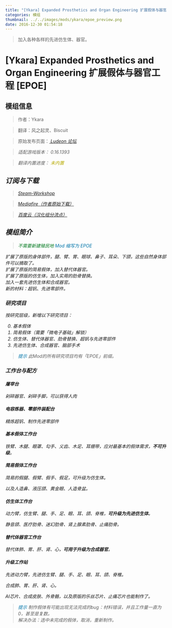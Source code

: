```yaml
---
title: "[Ykara] Expanded Prosthetics and Organ Engineering 扩展假体与器官工程 [EPOE]"
categories: 模组
thumbnail: ../../images/mods/ykara/epoe_preview.png
date: 2016-12-30 01:54:18
---
```


> 加入各种各样的先进仿生体、器官。

<!--more-->

# [Ykara] Expanded Prosthetics and Organ Engineering 扩展假体与器官工程 [EPOE]

## 模组信息

> 作者：Ykara

> 翻译：风之起灵、Biscuit

> 原始发布页面：<a href="https://ludeon.com/forums/index.php?topic=10571.0"><i class="fa fa-link" aria-hidden="true" /> Ludeon 论坛</a>

> 适配游戏版本：<i class="fa fa-tag" aria-hidden="true"> 0.16.1393</i>

> 翻译内置进度：<i class="fa fa-exclamation-circle" aria-hidden="true" title="未内置，请从汉化组分流点下载" style="color:#b7aa00"> 未内置</i>

## 订阅与下载

> <a href="http://steamcommunity.com/sharedfiles/filedetails/?id=725956940"><i class="fa fa-steam-square" aria-hidden="true" /> Steam-Workshop</a>

> <a href="http://www.mediafire.com/file/mt7pv38t3z7so5w/EPOE_1.9.zip"><i class="fa fa-cloud-download" aria-hidden="true" /> Mediafire（作者原始下载）</a>

> <a href="http://pan.baidu.com/s/1nv8VpIL"><i class="fa fa-paw" aria-hidden="true" /> 百度云（汉化组分流点）</a>

## 模组简介

> <i class="fa fa-check-circle" aria-hidden="true" style="color:#097c25"> 不需要新建殖民地</i>
> <i class="fa fa-pencil" aria-hidden="true" style="color:#0075a9"> Mod 缩写为 EPOE</i>

扩展了原版的身体部件，腿、臂、胃、眼球、鼻子、耳朵、下颌，这些自然身体部件可以摘取了。  
扩展了原版的简易假体，加入替代体器官。  
扩展了原版的仿生体，加入实用的肋骨替换。  
加入一套先进仿生体和合成器官。  
新的材料：超钒、先进零部件。  

### 研究项目

按研究层级，新增以下研究项目：

0. 基本假体
1. 简易假体（需要「微电子基础」解锁）
2. 仿生体、替代体器官、肋骨替换、超钒与先进零部件
3. 先进仿生体、合成器官、脑部手术

> <i class="fa fa-lightbulb-o" aria-hidden="true" style="color:#0075a9"> 提示</i>
此Mod的所有研究项目均有「EPOE」前缀。

### 工作台与配方

#### 屠宰台

剁碎器官、剁碎手脚，可以获得人肉

#### 电容炼器、零部件装配台

精炼超钒、制作先进零部件

#### 基本假体工作台

铁臂、木腿、眼罩、勾手、义齿、木足、耳绷带，应对最基本的假体需求，**不可升级**。

#### 简易假体工作台

简易的假腿、假臂、假手、假足，可升级为仿生体。

以及人造鼻、液压颌、黄金眼、人造骨盆。

#### 仿生体工作台

动力臂，仿生臂、腿、手、足、眼、耳、颌、脊椎，**可升级为先进仿生体**。

静音颌、医疗肋骨、迷幻肋骨、肾上腺素肋骨、止痛肋骨。

#### 替代体器官工作台

替代体肺、胃、肝、肾、心，**可用于升级为合成器官**。

#### 升级工作站

先进动力臂，先进仿生臂、腿、手、足、眼、耳、颌、脊椎。

合成肺、胃、肝、肾、心。

AI芯片、合成皮肤、外骨骼，以及原版的乐丝芯片、止痛芯片也能制作了。

> <i class="fa fa-lightbulb-o" aria-hidden="true" style="color:#0075a9"> 提示</i>
制作假体有可能出现无法完成的bug：材料错误，并且工作量一直为0，甚至是复数。  
解决办法：选中未完成的假体，取消，重新制作。
